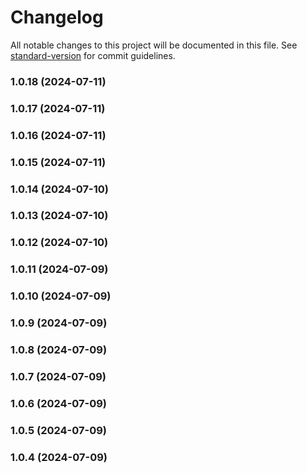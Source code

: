 # Changelog

All notable changes to this project will be documented in this file. See [standard-version](https://github.com/conventional-changelog/standard-version) for commit guidelines.

### 1.0.18 (2024-07-11)

### 1.0.17 (2024-07-11)

### 1.0.16 (2024-07-11)

### 1.0.15 (2024-07-11)

### 1.0.14 (2024-07-10)

### 1.0.13 (2024-07-10)

### 1.0.12 (2024-07-10)

### 1.0.11 (2024-07-09)

### 1.0.10 (2024-07-09)

### 1.0.9 (2024-07-09)

### 1.0.8 (2024-07-09)

### 1.0.7 (2024-07-09)

### 1.0.6 (2024-07-09)

### 1.0.5 (2024-07-09)

### 1.0.4 (2024-07-09)
